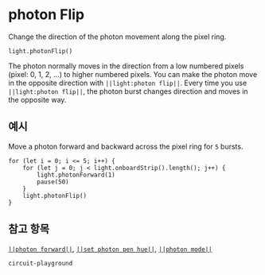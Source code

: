 # photon Flip

Change the direction of the photon movement along the pixel ring.

```sig
light.photonFlip()
```

The photon normally moves in the direction from a low numbered pixels (pixel: 0, 1, 2, ...) to higher numbered pixels. You can make the photon move in the opposite direction with `||light:photon flip||`. Every time you use `||light:photon flip||`, the photon burst changes direction and moves in the opposite way.

## 예시

Move a photon forward and backward across the pixel ring for `5` bursts.

```blocks
for (let i = 0; i <= 5; i++) {
    for (let j = 0; j < light.onboardStrip().length(); j++) {
        light.photonForward(1)
        pause(50)
    }
    light.photonFlip()
}
```

## 참고 항목

[`||photon forward||`](/reference/light/photon-forward), [`||set photon pen hue||`](/reference/light/set-photon-pen-hue), [`||photon mode||`](/reference/light/set-photon-mode)

```package
circuit-playground
```